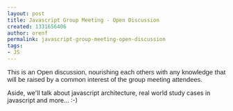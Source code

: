 ```yaml
---
layout: post
title: Javascript Group Meeting - Open Discussion
created: 1331656406
author: orenf
permalink: javascript-group-meeting-open-discussion
tags:
- JS
---
```

<p><span style="background-color: rgba(255, 255, 255, 0.917969); color: rgb(34, 34, 34); font-family: Arial; font-size: 15px; line-height: normal; white-space: pre-wrap; ">This is an Open discussion, nourishing each others with any knowledge that will be raised by a common interest of the group meeting attendees.</span></p>
<p>Aside, we'll talk about javascript architecture, real world study cases in javascript and more... :-)</p>
